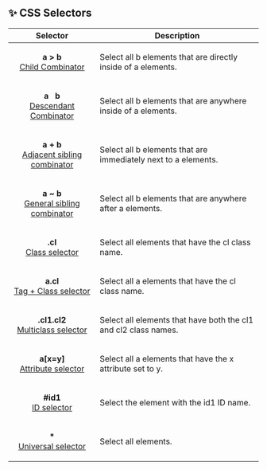 ## :sparkles: CSS Selectors

| Selector                                                     | Description                                                  |
| ------------------------------------------------------------ | ------------------------------------------------------------ |
| <p align="center"><strong>a > b</strong><br /><a href="https://developer.mozilla.org/en-US/docs/Web/CSS/Child_combinator">Child Combinator</a></p> | Select all b elements that are directly inside of a elements. |
 | <p align="center"><strong>a &nbsp; b</strong><br /><a href="https://developer.mozilla.org/en-US/docs/Web/CSS/Descendant_combinator">Descendant Combinator</a></p> | Select all b elements that are anywhere inside of a elements. |
 | <p align="center"><strong>a + b</strong><br /><a href="https://developer.mozilla.org/en-US/docs/Web/CSS/Adjacent_sibling_combinator">Adjacent sibling combinator</a></p> | Select all b elements that are immediately next to a elements. |
 | <p align="center"><strong>a ~ b</strong><br /><a href="https://developer.mozilla.org/en-US/docs/Web/CSS/General_sibling_combinator">General sibling combinator</a></p> | Select all b elements that are anywhere after a elements. |
| <p align="center"><strong>.cl</strong><br /><a href="https://developer.mozilla.org/en-US/docs/Web/CSS/Class_selectors">Class selector</a></p> | Select all elements that have the cl class name. |
 | <p align="center"><strong>a.cl</strong><br /><a href="https://developer.mozilla.org/en-US/docs/Web/CSS/Type_selectors">Tag + Class selector</a></p> | Select all a elements that have the cl class name. |
 | <p align="center"><strong>.cl1.cl2</strong><br /><a href="https://developer.mozilla.org/en-US/docs/Web/CSS/Class_selectors">Multiclass selector</a></p> | Select all elements that have both the cl1 and cl2 class names. |
 | <p align="center"><strong>a\[x=y\]</strong><br /><a href="https://developer.mozilla.org/en-US/docs/Web/CSS/Attribute_selectors">Attribute selector</a></p> | Select all a elements that have the x attribute set to y. |
 | <p align="center"><strong>#id1</strong><br /><a href="https://developer.mozilla.org/en-US/docs/Web/CSS/ID_selectors">ID selector</a></p> | Select the element with the id1 ID name. |
 | <p align="center"><strong>*</strong><br /><a href="https://developer.mozilla.org/en-US/docs/Web/CSS/Universal_selectors">Universal selector</a></p> | Select all elements. |
